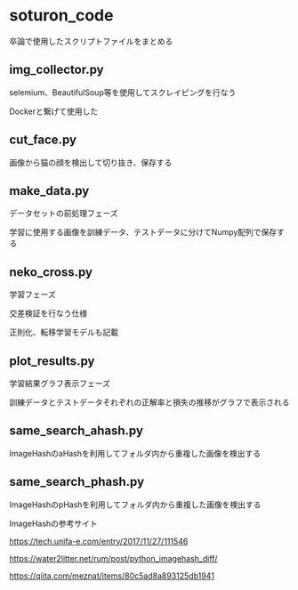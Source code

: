 # soturon_code
卒論で使用したスクリプトファイルをまとめる

## img_collector.py
selemium、BeautifulSoup等を使用してスクレイピングを行なう

Dockerと繋げて使用した

## cut_face.py
画像から猫の顔を検出して切り抜き、保存する

## make_data.py
データセットの前処理フェーズ

学習に使用する画像を訓練データ、テストデータに分けてNumpy配列で保存する

## neko_cross.py
学習フェーズ

交差検証を行なう仕様

正則化、転移学習モデルも記載


## plot_results.py
学習結果グラフ表示フェーズ

訓練データとテストデータそれぞれの正解率と損失の推移がグラフで表示される

## same_search_ahash.py
ImageHashのaHashを利用してフォルダ内から重複した画像を検出する

## same_search_phash.py
ImageHashのpHashを利用してフォルダ内から重複した画像を検出する


ImageHashの参考サイト

https://tech.unifa-e.com/entry/2017/11/27/111546

https://water2litter.net/rum/post/python_imagehash_diff/

https://qiita.com/meznat/items/80c5ad8a893125db1941
